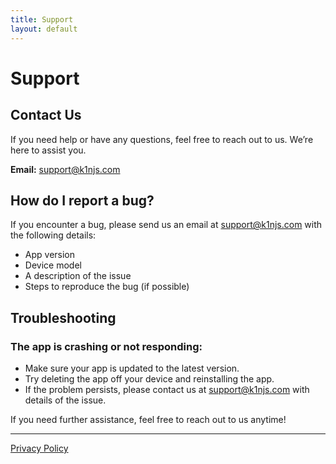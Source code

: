 ```yaml
---
title: Support
layout: default
---
```


# Support

## Contact Us
If you need help or have any questions, feel free to reach out to us. We’re here to assist you.

**Email:** [support@k1njs.com](mailto:support@k1njs.com)

## How do I report a bug?
If you encounter a bug, please send us an email at [support@k1njs.com](mailto:support@k1njs.com) with the following details:

- App version
- Device model
- A description of the issue
- Steps to reproduce the bug (if possible)

## Troubleshooting

### The app is crashing or not responding:

- Make sure your app is updated to the latest version.
- Try deleting the app off your device and reinstalling the app.
- If the problem persists, please contact us at [support@k1njs.com](mailto:support@k1njs.com) with details of the issue.

If you need further assistance, feel free to reach out to us anytime!

---

 [Privacy Policy](./policy.md)

